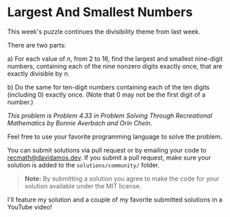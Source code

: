 # Largest And Smallest Numbers

This week's puzzle continues the divisibility theme from last week.

There are two parts:

a) For each value of *n*, from 2 to 16, find the largest and smallest nine-digit numbers, containing each of the nine nonzero digits exactly once, that are exactly divisible by *n*.

b) Do the same for ten-digit numbers containing each of the ten digits (including 0) exactly once. (Note that 0 may not be the first digit of a number.)

_This problem is Problem 4.33 in Problem Solving Through Recreational Mathematics by Bonnie Averbach and Orin Chein._

Feel free to use your favorite programming language to solve the problem.

You can submit solutions via pull request or by emailing your code to recmath@davidamos.dev. If you submit a pull request, make sure your solution is added to the `solutions/community/` folder.

> **Note:** By submitting a solution you agree to make the code for your solution available under the MIT license.

I'll feature my solution and a couple of my favorite submitted solutions in a YouTube video!
